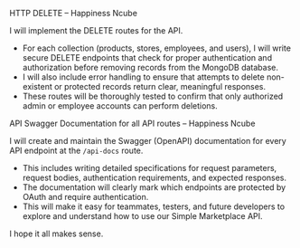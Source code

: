 HTTP DELETE – Happiness Ncube

I will implement the DELETE routes for the API.

* For each collection (products, stores, employees, and users), I will write secure DELETE endpoints that check for proper authentication and authorization before removing records from the MongoDB database.
* I will also include error handling to ensure that attempts to delete non-existent or protected records return clear, meaningful responses.
* These routes will be thoroughly tested to confirm that only authorized admin or employee accounts can perform deletions.


 API Swagger Documentation for all API routes – Happiness Ncube

I will create and maintain the Swagger (OpenAPI) documentation for every API endpoint at the `/api-docs` route.

* This includes writing detailed specifications for request parameters, request bodies, authentication requirements, and expected responses.
* The documentation will clearly mark which endpoints are protected by OAuth and require authentication.
* This will make it easy for teammates, testers, and future developers to explore and understand how to use our Simple Marketplace API.

I hope it all makes sense.
